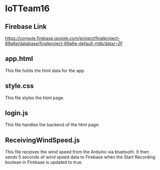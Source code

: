 # IoTTeam16

## Firebase Link
https://console.firebase.google.com/project/finalproject-89a6e/database/finalproject-89a6e-default-rtdb/data/~2F

## app.html
This file holds the html data for the app.

## style.css
This file styles the html page.

## login.js
This file handles the backend of the html page.

## ReceivingWindSpeed.js
This file receives the wind speed from the Arduino via bluetooth. It then sends 5 seconds of wind speed data to Firebase when the Start Recording boolean in Firebase is updated to true.

